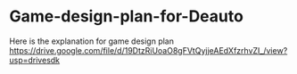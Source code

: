 # Game-design-plan-for-Deauto
Here is the explanation for game design plan
https://drive.google.com/file/d/19DtzRiUoaO8gFVtQyjjeAEdXfzrhvZI_/view?usp=drivesdk
